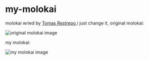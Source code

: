 # my-molokai

molokai wried by [Tomas Restrepo](https://github.com/tomasr/molokai),i just change it,
original molokai:

![original molokai image](http://uupload.ir/files/0yei_screenshot_from_2017-03-17_10-35-41.png)

my molokai:

![my molokai image](http://uupload.ir/files/vgt_screenshot_from_2017-03-17_11-30-52.png)
